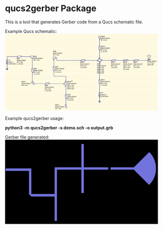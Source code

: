 # qucs2gerber Package

This is a tool that generates Gerber code from a Qucs schematic file.

Example Qucs schematic:
![Qucs Example](/images/qucs_example.png)

Example qucs2gerber usage:

**python3 -m qucs2gerber -s demo.sch -o output.grb**

Gerber file generated:
![Gerber Example](/images/gerber_example.png)

